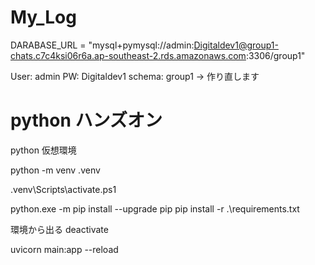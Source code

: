 # My_Log

DARABASE_URL = "mysql+pymysql://admin:Digitaldev1@group1-chats.c7c4ksi06r6a.ap-southeast-2.rds.amazonaws.com:3306/group1"

User: admin
PW: Digitaldev1
schema: group1
→ 作り直します

# python ハンズオン

python 仮想環境

<!-- 作成 -->

python -m venv .venv

<!-- 環境に入る(作成したフォルダで) -->

.venv\Scripts\activate.ps1

<!-- 仮想環境に入った状態で -->

python.exe -m pip install --upgrade pip
pip install -r .\requirements.txt

環境から出る
deactivate

<!-- 仮想環境に入った状態でアプリを立ち上げる -->

uvicorn main:app --reload
